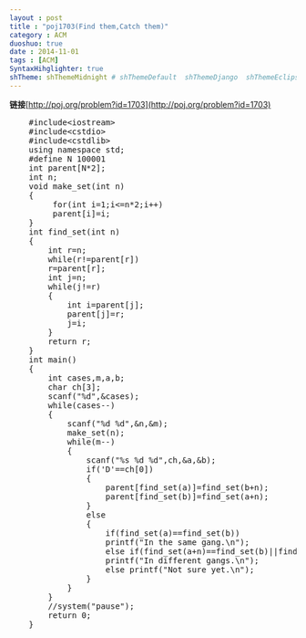 ```yaml
---
layout : post
title : "poj1703(Find them,Catch them)"
category : ACM
duoshuo: true
date : 2014-11-01
tags : [ACM]
SyntaxHihglighter: true
shTheme: shThemeMidnight # shThemeDefault  shThemeDjango  shThemeEclipse  shThemeEmacs  shThemeFadeToGrey  shThemeMidnight  shThemeRDark
---
```


**链接**[http://poj.org/problem?id=1703](http://poj.org/problem?id=1703)

<!-- more -->

<pre class="brush: c; ">
	#include&lt;iostream&gt;
	#include&lt;cstdio&gt;
	#include&lt;cstdlib&gt;
	using namespace std;
	#define N 100001
	int parent[N*2];
	int n;
	void make_set(int n)
	{
	     for(int i=1;i<=n*2;i++)
	     parent[i]=i;
	}
	int find_set(int n)
	{
	    int r=n;
	    while(r!=parent[r])
	    r=parent[r];
	    int j=n;
	    while(j!=r)
	    {
	        int i=parent[j];
	        parent[j]=r;
	        j=i;
	    }
	    return r;
	}
	int main()
	{
	    int cases,m,a,b;
	    char ch[3];
	    scanf("%d",&cases);
	    while(cases--)
	    {
	        scanf("%d %d",&n,&m);
	        make_set(n);
	        while(m--)
	        {
	            scanf("%s %d %d",ch,&a,&b);
	            if('D'==ch[0])
	            {
	                parent[find_set(a)]=find_set(b+n);
	                parent[find_set(b)]=find_set(a+n);
	            }
	            else
	            {
	                if(find_set(a)==find_set(b))
	                printf("In the same gang.\n");
	                else if(find_set(a+n)==find_set(b)||find_set(b+n)==find_set(a))
	                printf("In different gangs.\n");
	                else printf("Not sure yet.\n");
	            }
	        }
	    }
	    //system("pause");
	    return 0;
	}
</pre>
